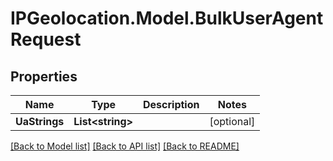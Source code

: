 # IPGeolocation.Model.BulkUserAgentRequest

## Properties

Name | Type | Description | Notes
------------ | ------------- | ------------- | -------------
**UaStrings** | **List&lt;string&gt;** |  | [optional] 

[[Back to Model list]](../../README.md#documentation-for-models) [[Back to API list]](../../README.md#documentation-for-api-endpoints) [[Back to README]](../../README.md)

